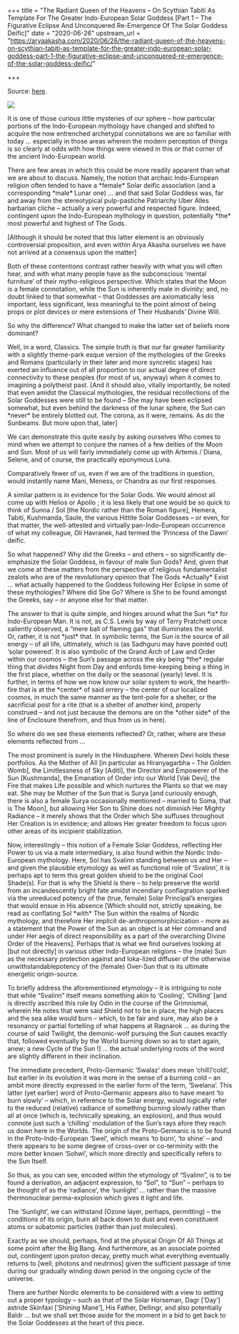 +++
title = "The Radiant Queen of the Heavens – On Scythian Tabiti As Template For The Greater Indo-European Solar Goddess [Part 1 – The Figurative Eclipse And Unconquered Re-Emergence Of The Solar Goddess Deific]"
date = "2020-06-26"
upstream_url = "https://aryaakasha.com/2020/06/26/the-radiant-queen-of-the-heavens-on-scythian-tabiti-as-template-for-the-greater-indo-european-solar-goddess-part-1-the-figurative-eclipse-and-unconquered-re-emergence-of-the-solar-goddess-deific/"

+++

Source: [here](https://aryaakasha.com/2020/06/26/the-radiant-queen-of-the-heavens-on-scythian-tabiti-as-template-for-the-greater-indo-european-solar-goddess-part-1-the-figurative-eclipse-and-unconquered-re-emergence-of-the-solar-goddess-deific/).

![](https://aryaakasha.files.wordpress.com/2020/06/8cea5105914e46277a32936639a0c838-1.png?w=600)

It is one of those curious little mysteries of our sphere – how particular portions of the Indo-European mythology have changed and shifted to acquire the now entrenched archetypal connotations we are so familiar with today … especially in those areas wherein the modern perception of things is so clearly at odds with how things were viewed in this or that corner of the ancient Indo-European world.

There are few areas in which this could be more readily apparent than what we are about to discuss. Namely, the notion that archaic Indo-European religion often tended to have a \*female\* Solar deific association (and a corresponding \*male\* Lunar one) … and that said Solar Goddess was, far and away from the stereotypical pulp-pastiche Patriarchy Uber Alles barbarian cliche – actually a very powerful and respected figure. Indeed, contingent upon the Indo-European mythology in question, potentially \*the\* most powerful and highest of The Gods.

\[Although it should be noted that this latter element is an obviously controversial proposition, and even within Arya Akasha ourselves we have not arrived at a consensus upon the matter\]

Both of these contentions contrast rather heavily with what you will often hear, and with what many people have as the subconscious ‘mental furniture’ of their mytho-religious perspective. Which states that the Moon is a female connotation, while the Sun is inherently male in divinity; and, no doubt linked to that somewhat – that Goddesses are axiomatically less important, less significant, less meaningful to the point almost of being props or plot devices or mere extensions of Their Husbands’ Divine Will.

So why the difference? What changed to make the latter set of beliefs more dominant?

Well, in a word, Classics. The simple truth is that our far greater familiarity with a slightly theme-park esque version of the mythologies of the Greeks and Romans (particularly in their later and more syncretic stages) has exerted an influence out of all proportion to our actual degree of direct connectivity to these peoples (for most of us, anyway) when it comes to imagining a polytheist past. \[And it should also, vitally importantly, be noted that even amidst the Classical mythologies, the residual recollections of the Solar Goddesses were still to be found – She may have been eclipsed somewhat, but even behind the darkness of the lunar sphere, the Sun can \*never\* be entirely blotted out. The corona, as it were, remains. As do the Sunbeams. But more upon that, later\]

We can demonstrate this quite easily by asking ourselves Who comes to mind when we attempt to conjure the names of a few deities of the Moon and Sun. Most of us will fairly immediately come up with Artemis / Diana, Selene, and of course, the practically eponymous Luna.

Comparatively fewer of us, even if we are of the traditions in question, would instantly name Mani, Meness, or Chandra as our first responses.

A similar pattern is in evidence for the Solar Gods. We would almost all come up with Helios or Apollo ; it is less likely that one would be so quick to think of Sunna / Sol \[the Nordic rather than the Roman figure\], Hemera, Tabiti, Kushmanda, Saule, the various Hittite Solar Goddesses – or even, for that matter, the well-attested and virtually pan-Indo-European occurrence of what my colleague, Oli Havranek, had termed the ‘Princess of the Dawn’ deific.

So what happened? Why did the Greeks – and others – so significantly de-emphasize the Solar Goddess, in favour of male Sun Gods? And, given that we come at these matters from the perspective of religious fundamentalist zealots who are of the revolutionary opinion that The Gods \*Actually\* Exist … what actually happened to the Goddess following Her Eclipse in some of these mythologies? Where did She Go? Where is She to be found amongst the Greeks, say – or anyone else for that matter.

The answer to that is quite simple, and hinges around what the Sun \*is\* for Indo-European Man. It is not, as C.S. Lewis by way of Terry Pratchett once saliently observed, a “mere ball of flaming gas” that illuminates the world. Or, rather, it is not \*just\* that. In symbolic terms, the Sun is the source of all energy – of all life, ultimately, which is (as Sadhguru may have pointed out) ‘solar powered’. It is also symbolic of the Grand Arch of Law and Order within our cosmos – the Sun’s passage across the sky being \*the\* regular thing that divides Night from Day and enfords time-keeping being a thing in the first place, whether on the daily or the seasonal (yearly) level. It is further, in terms of how we now know our solar system to work, the hearth-fire that is at the \*center\* of said orrery – the center of our localized cosmos, in much the same manner as the tent-pole for a shelter, or the sacrificial post for a rite (that is a shelter of another kind, properly construed – and not just because the demons are on the \*other side\* of the line of Enclosure therefrom, and thus from us in here).

So where do we see these elements reflected? Or, rather, where are these elements reflected from …

The most prominent is surely in the Hindusphere. Wherein Devi holds these portfolios. As the Mother of All \[in particular as Hiranyagarbha – The Golden Womb\], the Limitlessness of Sky \[Aditi\], the Director and Empowerer of the Sun \[Kushmanda\], the Emanation of Order into our World \[Vak Devi\], the Fire that makes Life possible and which nurtures the Plants so that we may eat. She may be Mother of the Sun that is Surya \[and curiously enough, there is also a female Surya occasionally mentioned – married to Soma, that is The Moon\], but allowing Her Son to Shine does not diminish Her Mighty Radiance – it merely shows that the Order which She suffuses throughout Her Creation is in evidence; and allows Her greater freedom to focus upon other areas of its incipient stabilization.

Now, interestingly – this notion of a Female Solar Goddess, reflecting Her Power to us via a male intermediary, is also found within the Nordic Indo-European mythology. Here, Sol has Svalinn standing between us and Her – and given the plausible etymology as well as functional role of ‘Svalinn’, it is perhaps apt to term this great golden shield to be the original Cool Shade(s). For that is why the Shield is there – to help preserve the world from an incandescently bright fate amidst incendiary conflagration sparked via the unreduced potency of the (true, female) Solar Principal’s energies that would ensue in His absence \[Which should not, strictly speaking, be read as conflating Sol \*with\* The Sun within the realms of Nordic mythology, and therefore Her implicit de-anthropomorphicization – more as a statement that the Power of the Sun as an object is at Her command and under Her aegis of direct responsibility as a part of the overarching Divine Order of the Heavens\]. Perhaps that is what we find ourselves looking at \[but not directly\] in various other Indo-European religions – the (male) Sun as the necessary protection against and loka-lized diffuser of the otherwise unwithstandablepotency of the (female) Over-Sun that is its ultimate energetic origin-source.

To briefly address the aforementioned etymology – it is intriguing to note that while “Svalinn” itself means something akin to ‘Cooling’, ‘Chilling’ \[and is directly ascribed this role by Odin in the course of the Grimnismal, wherein He notes that were said Shield not to be in place, the high places and the sea alike would burn – which, to be fair and sure, may also be a resonancy or partial fortelling of what happens at Ragnarok … as during the course of said Twilight, the demonic-wolf pursuing the Sun causes exactly that, followed eventually by the World burning down so as to start again, anew; a new Cycle of the Sun !\] … the actual underlying roots of the word are slightly different in their inclination.

The immediate precedent, Proto-Germanic ‘Swalaz’ does mean ‘chill’/’cold’, but earlier in its evolution it was more in the sense of a burning cold – an ambit more directly expressed in the earlier form of the term, ‘Swelana’. This latter (yet earlier) word of Proto-Germanic appears also to have meant ‘to burn slowly’ – which, in reference to the Solar energy, would logically refer to the reduced (relative) radiance of something burning slowly rather than all at once (which is, technically speaking, an explosion), and thus would connote just such a ‘chilling’ modulation of the Sun’s rays afore they reach us down here in the Worlds. The origin of the Proto-Germanic is to be found in the Proto-Indo-European ‘Swel’, which means ‘to burn’, ‘to shine’ – and there appears to be some degree of cross-over or co-terminity with the more better known ‘Sohwl’, which more directly and specifically refers to the Sun Itself.

So thus, as you can see, encoded within the etymology of “Svalinn”, is to be found a derivation, an adjacent expression, to “Sol”, to “Sun” – perhaps to be thought of as the ‘radiance’, the ‘sunlight’ … rather than the massive thermonuclear perma-explosion which gives it light and life.

The ‘Sunlight’, we can withstand (Ozone layer, perhaps, permitting) – the conditions of its origin, burn all back down to dust and even constituent atoms or subatomic particles (rather than just molecules).

Exactly as we should, perhaps, find at the physical Origin Of All Things at some point after the Big Bang. And furthermore, as an associate pointed out, contingent upon proton decay, pretty much what everything eventually returns to \[well, photons and neutrinos\] given the sufficient passage of time during our gradually winding down period in the ongoing cycle of the universe.

There are further Nordic elements to be considered with a view to setting out a proper typology – such as that of the Solar Horseman, Dagr \[‘Day’\] astride Skinfaxi \[‘Shining Mane’\], His Father, Dellingr, and also potentially Baldr … but we shall set those aside for the moment in a bid to get back to the Solar Goddesses at the heart of this piece.